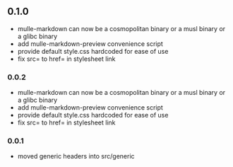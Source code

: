 ## 0.1.0

* mulle-markdown can now be a cosmopolitan binary or a musl binary or a glibc binary
* add mulle-markdown-preview convenience script
* provide default style.css hardcoded for ease of use
* fix src= to href= in stylesheet link


### 0.0.2

* mulle-markdown can now be a cosmopolitan binary or a musl binary or a glibc binary
* add mulle-markdown-preview convenience script
* provide default style.css hardcoded for ease of use
* fix src= to href= in stylesheet link

### 0.0.1

* moved generic headers into src/generic
